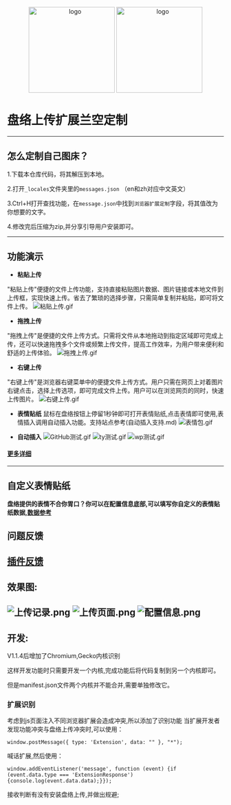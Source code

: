 <p align="center">
  <img alt="logo" src="https://cdn-us.imgs.moe/2023/10/11/yyl_256_IOGn1IDwRN.png" height="200" />
  <img alt="logo" src="https://cdn-us.imgs.moe/2023/10/11/hyl_256_W1cRB1Mmr5.png" height="200" />
</p>

 # 盘络上传扩展兰空定制

-------------
## 怎么定制自己图床？

1.下载本仓库代码，将其解压到本地。

2.打开`_locales`文件夹里的`messages.json` （en和zh对应中文英文）

3.Ctrl+H打开查找功能，在`message.json`中找到`浏览器扩展定制`字段，将其值改为你想要的文字。

4.修改完后压缩为zip,并分享引导用户安装即可。

-------------

## 功能演示

- **粘贴上传**

"粘贴上传"便捷的文件上传功能，支持直接粘贴图片数据、图片链接或本地文件到上传框，实现快速上传。省去了繁琐的选择步骤，只需简单复制并粘贴，即可将文件上传。
![粘贴上传.gif](https://cdn-us.imgs.moe/2023/07/04/64a414475a4ec.gif)

- **拖拽上传**

"拖拽上传"是便捷的文件上传方式。只需将文件从本地拖动到指定区域即可完成上传，还可以快速拖拽多个文件或频繁上传文件，提高工作效率，为用户带来便利和舒适的上传体验。
![拖拽上传.gif](https://cdn-us.imgs.moe/2023/07/04/64a4145276e67.gif)

- **右键上传**

"右键上传"是浏览器右键菜单中的便捷文件上传方式。用户只需在网页上对着图片右键点击，选择上传选项，即可完成文件上传。用户可以在浏览网页的同时，快速上传图片。
![右键上传.gif](https://cdn-us.imgs.moe/2023/07/04/64a414574dba6.gif)

- **表情贴纸**
鼠标在盘络按钮上停留1秒钟即可打开表情贴纸,点击表情即可使用,表情插入调用自动插入功能。支持站点参考(自动插入支持.md)
![表情包.gif](https://cdn-us.imgs.moe/2023/08/22/64e4239e8629a.gif)

- **自动插入**
![GitHub测试.gif](https://cdn-us.imgs.moe/2023/06/06/647f3b9b0fb88.gif)
![ty测试.gif](https://cdn-us.imgs.moe/2023/06/06/647f3b9b590e1.gif)
![wp测试.gif](https://cdn-us.imgs.moe/2023/06/06/647f3b9bc6a46.gif)
#### [更多详细](https://github.com/ZenEcho/PLExtension/blob/master/%E8%87%AA%E5%8A%A8%E6%8F%92%E5%85%A5%E6%94%AF%E6%8C%81.md)

-------------

## 自定义表情贴纸

**盘络提供的表情不合你胃口？你可以在配置信息底部,可以填写你自定义的表情贴纸数据,[数据参考](https://github.com/ZenEcho/PLExtension/blob/master/%E8%87%AA%E5%BB%BA%E8%A1%A8%E6%83%85%E5%8C%85%E6%95%B0%E6%8D%AE%E5%8F%82%E8%80%83.json)**

## 问题反馈
 [插件反馈](https://github.com/ZenEcho/PLExtension/issues)
-------------

## 效果图:
![上传记录.png](https://cdn-us.imgs.moe/2023/06/06/647f22c071273.png)
![上传页面.png](https://cdn-us.imgs.moe/2023/06/06/647f22c08ea2a.png)
![配置信息.png](https://cdn-us.imgs.moe/2023/06/06/647f22c096444.png)
-------------

## 开发:

V1.1.4后增加了Chromium,Gecko内核识别

这样开发功能时只需要开发一个内核,完成功能后将代码复制到另一个内核即可。

但是manifest.json文件两个内核并不能合并,需要单独修改它。

### 扩展识别

考虑到js页面注入不同浏览器扩展会造成冲突,所以添加了识别功能
当扩展开发者发现功能冲突与盘络上传冲突时,可以使用：

`window.postMessage({ type: 'Extension', data: "" }, "*");`

喊话扩展,然后使用：

`window.addEventListener('message', function (event) {if (event.data.type === 'ExtensionResponse') {console.log(event.data.data);}});`

接收判断有没有安装盘络上传,并做出规避;


